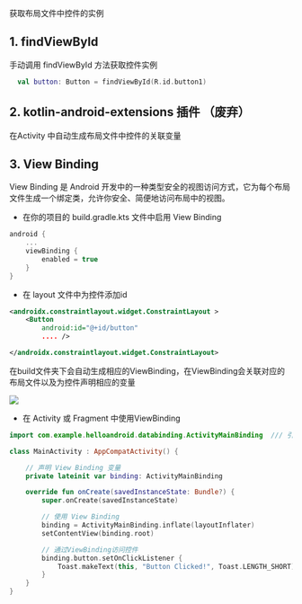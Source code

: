 获取布局文件中控件的实例 
## 1. findViewById

手动调用 findViewById 方法获取控件实例

```kotlin 
  val button: Button = findViewById(R.id.button1)
```

## 2.  kotlin-android-extensions 插件 （废弃）

在Activity 中自动生成布局文件中控件的关联变量 


## 3. View Binding 

View Binding 是 Android 开发中的一种类型安全的视图访问方式，它为每个布局文件生成一个绑定类，允许你安全、简便地访问布局中的视图。 

- 在你的项目的 build.gradle.kts 文件中启用 View Binding

```kotlin 
android {
    ...
    viewBinding {
        enabled = true
    }
}
```

- 在 layout 文件中为控件添加id 

```xml 
<androidx.constraintlayout.widget.ConstraintLayout >
    <Button
        android:id="@+id/button"
        .... />

</androidx.constraintlayout.widget.ConstraintLayout>
```

在build文件夹下会自动生成相应的ViewBinding，在ViewBinding会关联对应的布局文件以及为控件声明相应的变量

![](https://pic.existorlive.cn//202501150118060.png)

- 在 Activity 或 Fragment 中使用ViewBinding

```kotlin
import com.example.helloandroid.databinding.ActivityMainBinding  /// 引用对应的ViewBinding 

class MainActivity : AppCompatActivity() {

    // 声明 View Binding 变量
    private lateinit var binding: ActivityMainBinding

    override fun onCreate(savedInstanceState: Bundle?) {
        super.onCreate(savedInstanceState)

        // 使用 View Binding
        binding = ActivityMainBinding.inflate(layoutInflater)
        setContentView(binding.root)

		// 通过ViewBinding访问控件
        binding.button.setOnClickListener {
            Toast.makeText(this, "Button Clicked!", Toast.LENGTH_SHORT).show()
        }
    }
}
```